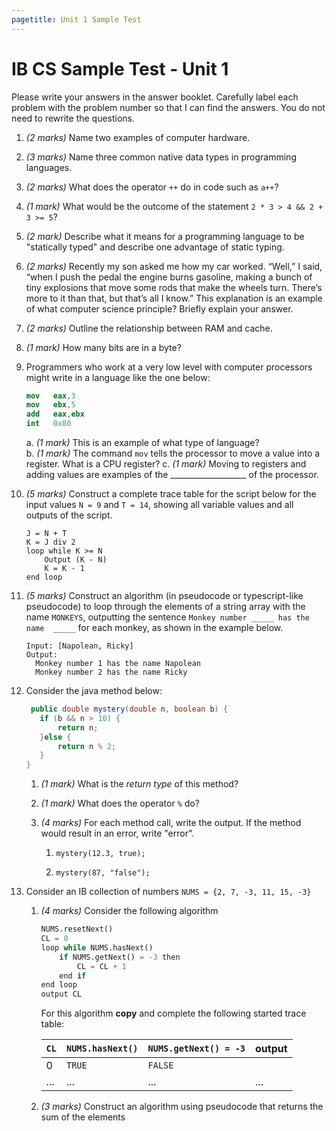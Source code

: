 ```yaml
---
pagetitle: Unit 1 Sample Test
---
```


# IB CS Sample Test - Unit 1

Please write your answers in the answer booklet. Carefully label each problem with the problem number so that I can find the answers. You do not need to rewrite the questions.

1. *(2 marks)* Name two examples of computer hardware. 
   
2. *(3 marks)* Name three common native data types in programming languages.

3. *(2 marks)* What does the operator `++` do in code such as `a++`?

4. *(1 mark)* What would be the outcome of the statement `2 * 3 > 4 && 2 + 3 >= 5`?

5. *(2 mark)* Describe what it means for a programming language to be "statically typed" and describe one advantage of static typing.
   
6. *(2 marks)* Recently my son asked me how my car worked. “Well,” I said, “when I push the pedal the engine burns gasoline, making a bunch of tiny explosions that move some rods that make the wheels turn. There’s more to it than that, but that’s all I know.” This explanation is an example of what computer science principle? Briefly explain your answer. 
   
7. *(2 marks)* Outline the relationship between RAM and cache. 
   
8. *(1 mark)* How many bits are in a byte? 
   
9. Programmers who work at a very low level with computer processors might write in a language like the one below:

   ```nasm
   mov   eax,3
   mov   ebx,5
   add   eax,ebx
   int   0x80
   ```

   a. *(1 mark)* This is an example of what type of language?  
   b. *(1 mark)* The command `mov` tells the processor to move a value into a register. What is a CPU register?
   c. *(1 mark)* Moving to registers and adding values are examples of the ___________________ of the processor. 
   
10. *(5 marks)* Construct a complete trace table for the script below for the input values `N = 9` and `T = 14`, showing all variable values and all outputs of the script.

    ```
    J = N + T
    K = J div 2
    loop while K >= N
        Output (K - N)
        K = K - 1
    end loop
    ```

11. *(5 marks)* Construct an algorithm (in pseudocode or typescript-like pseudocode) to loop through the elements of a string array with the name `MONKEYS`, outputting the sentence `Monkey number _____ has the name  _____` for each monkey, as shown in the example below.
   
    ```
    Input: [Napolean, Ricky]
    Output:
      Monkey number 1 has the name Napolean
      Monkey number 2 has the name Ricky
    ```

12. Consider the java method below:
    
    ```java
     public double mystery(double n, boolean b) {
       if (b && n > 10) {
           return n;
       }else {
           return n % 2;
       }
    }
    ```

    1. *(1 mark)* What is the *return type* of this method?

    2. *(1 mark)* What does the operator `%` do?

    3. *(4 marks)* For each method call, write the output. If the method would result in an error, write "error".

       1. `mystery(12.3, true);`

       2. `mystery(87, "false");`

1.  Consider an IB collection of numbers `NUMS = {2, 7, -3, 11, 15, -3}`
    1.  *(4 marks)* Consider the following algorithm

        ```python
        NUMS.resetNext()
        CL = 0
        loop while NUMS.hasNext()
            if NUMS.getNext() = -3 then
                CL = CL + 1
            end if
        end loop
        output CL
        ```

        For this algorithm **copy** and complete the following started trace table:

        | `CL` | `NUMS.hasNext()` | `NUMS.getNext() = -3` | output |
        | ---- | ---------------- | --------------------- | ------ |
        | 0    | `TRUE`           | `FALSE`               |        |
        | ...  | ...              | ...                   | ...    |

    2. *(3 marks)* Construct an algorithm using pseudocode that returns the sum of the elements 


